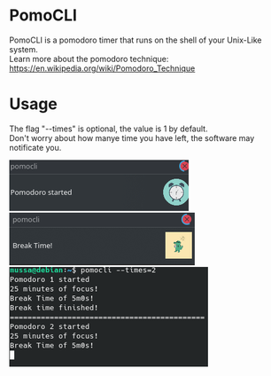 # PomoCLI
PomoCLI is a pomodoro timer that runs on the shell of your Unix-Like system.  
Learn more about the pomodoro technique: https://en.wikipedia.org/wiki/Pomodoro_Technique

# Usage
The flag "--times" is optional, the value is 1 by default.  
Don't worry about how manye time you have left, the software may notificate you. 

![notification](https://github.com/HenMussa/PomoCLI/blob/main/screenshots/Screenshot.png)
![notificatuin2](https://github.com/HenMussa/PomoCLI/blob/main/screenshots/Screenshot02.png)
![pomodoro](https://github.com/HenMussa/PomoCLI/blob/main/screenshots/Screenshot03.png)
